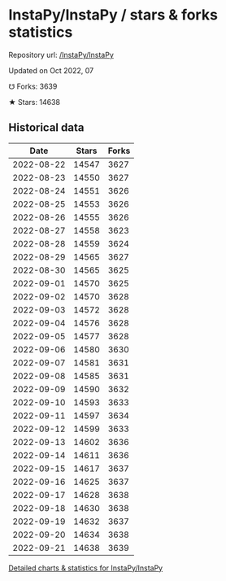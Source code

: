 # InstaPy/InstaPy / stars & forks statistics

Repository url: [/InstaPy/InstaPy](https://github.com/InstaPy/InstaPy)

Updated on Oct 2022, 07

☋ Forks: 3639

★ Stars: 14638

## Historical data
| Date | Stars | Forks |
|------|-------|-------|
| 2022-08-22 | 14547 | 3627 | 
| 2022-08-23 | 14550 | 3627 | 
| 2022-08-24 | 14551 | 3626 | 
| 2022-08-25 | 14553 | 3626 | 
| 2022-08-26 | 14555 | 3626 | 
| 2022-08-27 | 14558 | 3623 | 
| 2022-08-28 | 14559 | 3624 | 
| 2022-08-29 | 14565 | 3627 | 
| 2022-08-30 | 14565 | 3625 | 
| 2022-09-01 | 14570 | 3625 | 
| 2022-09-02 | 14570 | 3628 | 
| 2022-09-03 | 14572 | 3628 | 
| 2022-09-04 | 14576 | 3628 | 
| 2022-09-05 | 14577 | 3628 | 
| 2022-09-06 | 14580 | 3630 | 
| 2022-09-07 | 14581 | 3631 | 
| 2022-09-08 | 14585 | 3631 | 
| 2022-09-09 | 14590 | 3632 | 
| 2022-09-10 | 14593 | 3633 | 
| 2022-09-11 | 14597 | 3634 | 
| 2022-09-12 | 14599 | 3633 | 
| 2022-09-13 | 14602 | 3636 | 
| 2022-09-14 | 14611 | 3636 | 
| 2022-09-15 | 14617 | 3637 | 
| 2022-09-16 | 14625 | 3637 | 
| 2022-09-17 | 14628 | 3638 | 
| 2022-09-18 | 14630 | 3638 | 
| 2022-09-19 | 14632 | 3637 | 
| 2022-09-20 | 14634 | 3638 | 
| 2022-09-21 | 14638 | 3639 | 


[Detailed charts & statistics for InstaPy/InstaPy](https://reviewgithub.com/rep/InstaPy/InstaPy)

